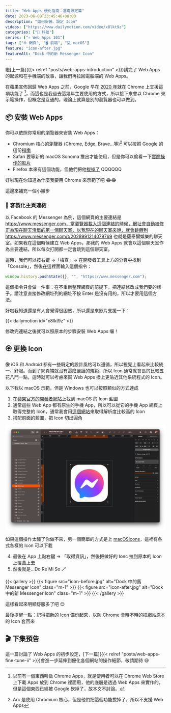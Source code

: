 ```yaml
---
title: "Web Apps 優化指南：基礎設定篇"
date: 2023-06-08T23:45:46+08:00
description: "如何安裝、設定 Icon"
videos: ["https://www.dailymotion.com/video/x8lkt9z"]
categories: ["📱 科技"]
series: ["⚛ Web Apps 101"]
tags: ["🌐 網頁", "🖥️ 前端", "💻 macOS"]
feature: "icon-after.jpg"
featureAlt: "Dock 中的新 Messenger Icon"
---
```


繼[上一篇]({{< relref "posts/web-apps-introduction" >}})講完了 Web Apps 的起源和在手機端的故事，讓我們再拉回電腦端的 Web Apps。

在蘋果宣佈回歸 Web Apps 之前，Google 早在 [2020 年](https://web.archive.org/web/20200306015245/https://support.google.com/chrome_webstore/answer/3060053)就在 Chrome 上支援這項功能了 [^1]，而這也是我過去這幾年主要使用的方式，所以接下來會以 Chrome 來示範操作，但概念是互通的，理論上就算是別的瀏覽器也可以做到。

[^1]: 以前有一個東西叫做 Chrome Apps，就是使用者可以在 Chrome Web Store 上下載 Apps 放到 Chrome 裡面用，他的底層是透過 Web Apps 來實作的，但是這個東西已經被 Google 砍掉了，故本文不討論。

## 📦 安裝 Web Apps

你可以依照你常用的瀏覽器來安裝 Web Apps：

- Chromium 核心的瀏覽器 (Chrome, Edge, Brave...等)[^2] 可以按照 Google 的這份[指南](https://support.google.com/chrome_webstore/answer/3060053?hl=zh-Hant)
- Safari 要等新的 macOS Sonoma 推出才能使用，但是你可以偷看一下[實際操作的影片](https://www.youtube.com/live/GYkq9Rgoj8E?t=3303)
- Firefox 本來有這個功能，但他們把他[拔掉了](https://bugzilla.mozilla.org/show_bug.cgi?id=1682593) QQQQQQ

好啦現在你知道為什麼我要用 Chrome 來示範了吧 😂😂

這邊來補充一個小撇步

### 🔗 客製化主頁連結

以 Facebook 的 Messenger 為例，這個網頁的主要連結是 https://www.messenger.com，當瀏覽器載入這個連結的時候，網址會自動被修正為現在聊天清單的第一個聊天室，以我現在的聊天室來說，就會跳轉到 https://www.messenger.com/t/2028991214079769 也就是薩泰爾娛樂的聊天室。如果我在這個時候建立 Web Apps，那我的 Web Apps 就會以這個聊天室作為主要連結，所以每次打開都一定會跳到這個聊天室。

這時，我們可以按右鍵 →「檢查」→ 在開發者工具上方的分頁中找到「Console」，然後在這裡面輸入這個指令：

```javascript
window.history.pushState({}, "", "https://www.messenger.com");
```

這個指令只會做一件事：在不重新整理網頁的前提下，把連結修改成我們要的樣子。請注意直接修改網址列的網址不按 Enter 是沒有用的，所以才要用這個方法。

好啦我知道還是有人會覺得很困惑，所以還是來影片支援一下：

{{< dailymotion id="x8lkt9z" >}}

修改完連結之後就可以照原本的步驟安裝 Web Apps 囉！

[^2]: Arc 是使用 Chromium 核心，但是他們把這個功能拔掉了，所以不支援 Web Apps

## 🏵️ 更換 Icon

像 iOS 和 Android 都有一些既定的設計風格可以遵循，所以視覺上看起來比較統一、舒服。而到了網頁端就沒有這麼嚴謹的規範，所以 Icon 通常就會長的比較五花八門一點，這時就可以考慮來幫 Web Apps 換上更貼近其他系統程式的 Icon。

以下我以 macOS 示範，但是 Windows 也可以按照類似的方式達成

1. 在[蘋果官方的開發者網站](https://developer.apple.com/design/resources/#macos-apps)上找到 macOS 的 Icon 藍圖
2. 通常這些 Web App 都有原生的手機 App，所以可以從它的手機 App 網頁上取得完整的 Icon，通常我會用[這個網站](https://bendodson.com/projects/itunes-artwork-finder/)來取得解析度比較高的 Icon
3. 搭配前面的藍圖，把 Icon 切出圓角

![Messenger Icon 在 Sketch 中編輯](sketch-messenger-icon-demo.jpg "在 Sketch 上的話，你要找的功能是「圖層的 Clipping Mask」<br/>修圖的部分不會的自己估狗一下，本文不贅述，最後成品大概會長這樣")

如果這個操作太騷了你做不來，另一個簡單的方式是上 [macOSicons](https://macosicons.com)，這裡有各式各樣的 Icon 可以下載

4. 最後在 App 上點右鍵 → 「取得資訊」，然後把做好的 Ionc 拉到原本的 Icon 上覆蓋上去
5. 然後就是...Do Re Mi So 🪄

{{< gallery >}}
{{< figure src="icon-before.jpg" alt="Dock 中的舊 Messenger Icon" class="m-1" >}}
{{< figure src="icon-after.jpg" alt="Dock 中的新 Messenger Icon" class="m-1" >}}
{{< /gallery >}}
<figcaption class="text-center">這樣看起來明顯舒服多了吧 😌</figcaption>

最後提醒一點：記得把新的 Icon 備份起來，以防 Chrome 會時不時的把網站原本的 Icon 套回來

## 🎬 下集預告

這一篇討論了 Web Apps 的初步設定，[下一篇]({{< relref "posts/web-apps-fine-tune-ii" >}})會進一步延伸到優化各個網站的操作細節，敬請期待 😆
